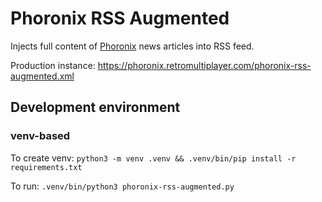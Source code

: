 # Phoronix RSS Augmented

Injects full content of [Phoronix](https://www.phoronix.com/) news articles into RSS feed.

Production instance: <https://phoronix.retromultiplayer.com/phoronix-rss-augmented.xml>

## Development environment

### venv-based

To create venv:
`python3 -m venv .venv && .venv/bin/pip install -r requirements.txt`

To run:
`.venv/bin/python3 phoronix-rss-augmented.py`

